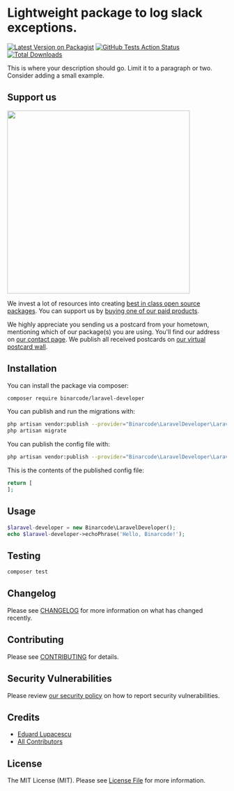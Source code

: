 # Lightweight package to log slack exceptions.

[![Latest Version on Packagist](https://img.shields.io/packagist/v/binarcode/laravel-developer.svg?style=flat-square)](https://packagist.org/packages/binarcode/laravel-developer)
[![GitHub Tests Action Status](https://img.shields.io/github/workflow/status/binarcode/laravel-developer/run-tests?label=tests)](https://github.com/binarcode/laravel-developer/actions?query=workflow%3Arun-tests+branch%3Amaster)
[![Total Downloads](https://img.shields.io/packagist/dt/binarcode/laravel-developer.svg?style=flat-square)](https://packagist.org/packages/binarcode/laravel-developer)


This is where your description should go. Limit it to a paragraph or two. Consider adding a small example.

## Support us

[<img src="https://github-ads.s3.eu-central-1.amazonaws.com/package-laravel-developer-laravel.jpg?t=1" width="419px" />](https://spatie.be/github-ad-click/package-laravel-developer-laravel)

We invest a lot of resources into creating [best in class open source packages](https://spatie.be/open-source). You can support us by [buying one of our paid products](https://spatie.be/open-source/support-us).

We highly appreciate you sending us a postcard from your hometown, mentioning which of our package(s) you are using. You'll find our address on [our contact page](https://spatie.be/about-us). We publish all received postcards on [our virtual postcard wall](https://spatie.be/open-source/postcards).

## Installation

You can install the package via composer:

```bash
composer require binarcode/laravel-developer
```

You can publish and run the migrations with:

```bash
php artisan vendor:publish --provider="Binarcode\LaravelDeveloper\LaravelDeveloperServiceProvider" --tag="migrations"
php artisan migrate
```

You can publish the config file with:
```bash
php artisan vendor:publish --provider="Binarcode\LaravelDeveloper\LaravelDeveloperServiceProvider" --tag="config"
```

This is the contents of the published config file:

```php
return [
];
```

## Usage

``` php
$laravel-developer = new Binarcode\LaravelDeveloper();
echo $laravel-developer->echoPhrase('Hello, Binarcode!');
```

## Testing

``` bash
composer test
```

## Changelog

Please see [CHANGELOG](CHANGELOG.md) for more information on what has changed recently.

## Contributing

Please see [CONTRIBUTING](.github/CONTRIBUTING.md) for details.

## Security Vulnerabilities

Please review [our security policy](../../security/policy) on how to report security vulnerabilities.

## Credits

- [Eduard Lupacescu](https://github.com/EduardLupacescu)
- [All Contributors](../../contributors)

## License

The MIT License (MIT). Please see [License File](LICENSE.md) for more information.
